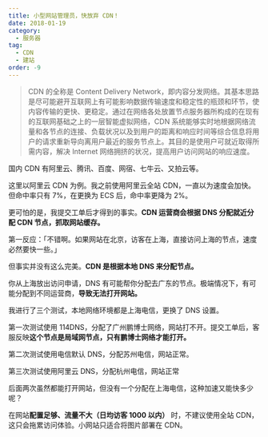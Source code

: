 ```yaml
---
title: 小型网站管理员，快放弃 CDN！
date: 2018-01-19 
category:
  - 服务器
tag:
  - CDN
  - 建站
order: -9
---
```


> CDN 的全称是 Content Delivery Network，即内容分发网络。其基本思路是尽可能避开互联网上有可能影响数据传输速度和稳定性的瓶颈和环节，使内容传输的更快、更稳定。通过在网络各处放置节点服务器所构成的在现有的互联网基础之上的一层智能虚拟网络，CDN 系统能够实时地根据网络流量和各节点的连接、负载状况以及到用户的距离和响应时间等综合信息将用户的请求重新导向离用户最近的服务节点上。其目的是使用户可就近取得所需内容，解决 Internet 网络拥挤的状况，提高用户访问网站的响应速度。

国内 CDN 有阿里云、腾讯、百度、网宿、七牛云、又拍云等。

这里以阿里云 CDN 为例。我之前使用阿里云全站 CDN，一直以为速度会加快。但命中率只有 7%，在更换为 ECS 后，命中率更降为 2%。

更可怕的是，我提交工单后才得到的事实。**CDN 运营商会根据 DNS 分配就近分配 CDN 节点，抓取网站缓存。**

第一反应：「不错啊。如果网站在北京，访客在上海，直接访问上海的节点，速度必然要快一些。」

但事实并没有这么完美。**CDN 是根据本地 DNS 来分配节点。**

你从上海放出访问申请，DNS 有可能帮你分配去广东的节点。极端情况下，有可能分配到不同运营商，**导致无法打开网站。**

我进行了三个测试，本地网络环境都是上海电信，更换了 DNS 设置。

第一次测试使用 114DNS，分配了广州鹏博士网络，网站打不开。提交工单后，客服反映**这个节点是局域网节点，只有鹏博士网络才能打开。**

第二次测试使用电信默认 DNS，分配苏州电信，网站正常。

第三次测试使用阿里云 DNS，分配杭州电信，网站正常

后面两次虽然都能打开网站，但没有一个分配在上海电信，这种加速又能快多少呢？

在网站**配置足够、流量不大（日均访客 1000 以内）** 时，不建议使用全站 CDN，这只会拖累访问体验。小网站只适合将图片部署在 CDN。
